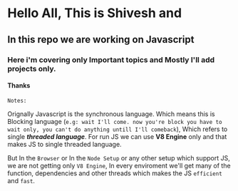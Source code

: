 # Hello All, This is Shivesh and 
## In this repo we are working on Javascript 
### Here i'm covering only Important topics and Mostly I'll add projects only. 
#### Thanks

`Notes: `


Orignally Javascript is the synchronous language. Which means this is Blocking language (`e.g: wait I'll come. now you're block you have to wait only, you can't do anything untill I'll comeback`), Which refers to single ***threaded language***. For run JS we can use **V8 Engine** only and that makes JS to single threaded language. 

But In the `Browser` or In the `Node Setup` or any other setup which support JS, we are not getting only `V8 Engine`, In every enviroment we'll get many of the function, dependencies and other threads which makes the JS `efficient` and `fast`. 

